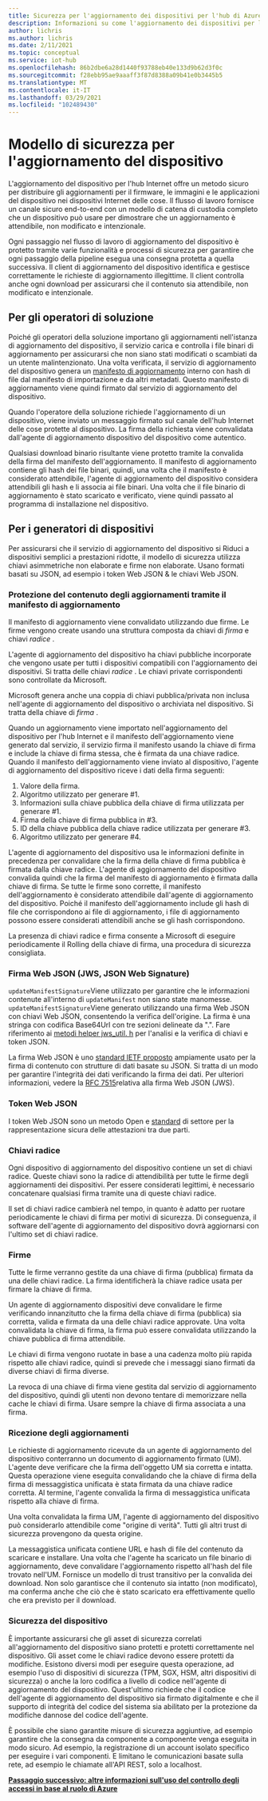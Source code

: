 ```yaml
---
title: Sicurezza per l'aggiornamento dei dispositivi per l'hub di Azure Microsoft Docs
description: Informazioni su come l'aggiornamento dei dispositivi per l'hub Internet garantisce che i dispositivi vengano aggiornati in modo sicuro.
author: lichris
ms.author: lichris
ms.date: 2/11/2021
ms.topic: conceptual
ms.service: iot-hub
ms.openlocfilehash: 86b2dbe6a28d1440f93788eb40e133d9b62d3f0c
ms.sourcegitcommit: f28ebb95ae9aaaff3f87d8388a09b41e0b3445b5
ms.translationtype: MT
ms.contentlocale: it-IT
ms.lasthandoff: 03/29/2021
ms.locfileid: "102489430"
---
```

# <a name="device-update-security-model"></a>Modello di sicurezza per l'aggiornamento del dispositivo

L'aggiornamento del dispositivo per l'hub Internet offre un metodo sicuro per distribuire gli aggiornamenti per il firmware, le immagini e le applicazioni del dispositivo nei dispositivi Internet delle cose. Il flusso di lavoro fornisce un canale sicuro end-to-end con un modello di catena di custodia completo che un dispositivo può usare per dimostrare che un aggiornamento è attendibile, non modificato e intenzionale.

Ogni passaggio nel flusso di lavoro di aggiornamento del dispositivo è protetto tramite varie funzionalità e processi di sicurezza per garantire che ogni passaggio della pipeline esegua una consegna protetta a quella successiva. Il client di aggiornamento del dispositivo identifica e gestisce correttamente le richieste di aggiornamento illegittime. Il client controlla anche ogni download per assicurarsi che il contenuto sia attendibile, non modificato e intenzionale.

## <a name="for-solution-operators"></a>Per gli operatori di soluzione

Poiché gli operatori della soluzione importano gli aggiornamenti nell'istanza di aggiornamento del dispositivo, il servizio carica e controlla i file binari di aggiornamento per assicurarsi che non siano stati modificati o scambiati da un utente malintenzionato. Una volta verificata, il servizio di aggiornamento del dispositivo genera un [manifesto di aggiornamento](./update-manifest.md) interno con hash di file dal manifesto di importazione e da altri metadati. Questo manifesto di aggiornamento viene quindi firmato dal servizio di aggiornamento del dispositivo.

Quando l'operatore della soluzione richiede l'aggiornamento di un dispositivo, viene inviato un messaggio firmato sul canale dell'hub Internet delle cose protette al dispositivo. La firma della richiesta viene convalidata dall'agente di aggiornamento dispositivo del dispositivo come autentico. 

Qualsiasi download binario risultante viene protetto tramite la convalida della firma del manifesto dell'aggiornamento. Il manifesto di aggiornamento contiene gli hash dei file binari, quindi, una volta che il manifesto è considerato attendibile, l'agente di aggiornamento del dispositivo considera attendibili gli hash e li associa ai file binari. Una volta che il file binario di aggiornamento è stato scaricato e verificato, viene quindi passato al programma di installazione nel dispositivo.

## <a name="for-device-builders"></a>Per i generatori di dispositivi

Per assicurarsi che il servizio di aggiornamento del dispositivo si Riduci a dispositivi semplici a prestazioni ridotte, il modello di sicurezza utilizza chiavi asimmetriche non elaborate e firme non elaborate. Usano formati basati su JSON, ad esempio i token Web JSON & le chiavi Web JSON.

### <a name="securing-update-content-via-the-update-manifest"></a>Protezione del contenuto degli aggiornamenti tramite il manifesto di aggiornamento

Il manifesto di aggiornamento viene convalidato utilizzando due firme. Le firme vengono create usando una struttura composta da chiavi di *firma* e chiavi *radice* .

L'agente di aggiornamento del dispositivo ha chiavi pubbliche incorporate che vengono usate per tutti i dispositivi compatibili con l'aggiornamento dei dispositivi. Si tratta delle chiavi *radice* . Le chiavi private corrispondenti sono controllate da Microsoft.

Microsoft genera anche una coppia di chiavi pubblica/privata non inclusa nell'agente di aggiornamento del dispositivo o archiviata nel dispositivo. Si tratta della chiave di *firma* .

Quando un aggiornamento viene importato nell'aggiornamento del dispositivo per l'hub Internet e il manifesto dell'aggiornamento viene generato dal servizio, il servizio firma il manifesto usando la chiave di firma e include la chiave di firma stessa, che è firmata da una chiave radice. Quando il manifesto dell'aggiornamento viene inviato al dispositivo, l'agente di aggiornamento del dispositivo riceve i dati della firma seguenti:

1. Valore della firma.
2. Algoritmo utilizzato per generare #1.
3. Informazioni sulla chiave pubblica della chiave di firma utilizzata per generare #1.
4. Firma della chiave di firma pubblica in #3.
5. ID della chiave pubblica della chiave radice utilizzata per generare #3.
6. Algoritmo utilizzato per generare #4.

L'agente di aggiornamento del dispositivo usa le informazioni definite in precedenza per convalidare che la firma della chiave di firma pubblica è firmata dalla chiave radice. L'agente di aggiornamento del dispositivo convalida quindi che la firma del manifesto di aggiornamento è firmata dalla chiave di firma. Se tutte le firme sono corrette, il manifesto dell'aggiornamento è considerato attendibile dall'agente di aggiornamento del dispositivo. Poiché il manifesto dell'aggiornamento include gli hash di file che corrispondono ai file di aggiornamento, i file di aggiornamento possono essere considerati attendibili anche se gli hash corrispondono.

La presenza di chiavi radice e firma consente a Microsoft di eseguire periodicamente il Rolling della chiave di firma, una procedura di sicurezza consigliata.

### <a name="json-web-signature-jws"></a>Firma Web JSON (JWS, JSON Web Signature)

`updateManifestSignature`Viene utilizzato per garantire che le informazioni contenute all'interno di `updateManifest` non siano state manomesse. `updateManifestSignature`Viene generato utilizzando una firma Web JSON con chiavi Web JSON, consentendo la verifica dell'origine. La firma è una stringa con codifica Base64Url con tre sezioni delineate da ".".  Fare riferimento ai [metodi helper jws_util. h](https://github.com/Azure/iot-hub-device-update/tree/main/src/utils/jws_utils) per l'analisi e la verifica di chiavi e token JSON.

La firma Web JSON è uno [standard IETF proposto](https://tools.ietf.org/html/rfc7515) ampiamente usato per la firma di contenuto con strutture di dati basate su JSON. Si tratta di un modo per garantire l'integrità dei dati verificando la firma dei dati. Per ulteriori informazioni, vedere la [RFC 7515](https://www.rfc-editor.org/info/rfc7515)relativa alla firma Web JSON (JWS).

### <a name="json-web-token"></a>Token Web JSON

I token Web JSON sono un metodo Open e [standard](https://tools.ietf.org/html/rfc7519) di settore per la rappresentazione sicura delle attestazioni tra due parti.

### <a name="root-keys"></a>Chiavi radice

Ogni dispositivo di aggiornamento del dispositivo contiene un set di chiavi radice. Queste chiavi sono la radice di attendibilità per tutte le firme degli aggiornamenti dei dispositivi. Per essere considerati legittimi, è necessario concatenare qualsiasi firma tramite una di queste chiavi radice.

Il set di chiavi radice cambierà nel tempo, in quanto è adatto per ruotare periodicamente le chiavi di firma per motivi di sicurezza. Di conseguenza, il software dell'agente di aggiornamento del dispositivo dovrà aggiornarsi con l'ultimo set di chiavi radice. 

### <a name="signatures"></a>Firme

Tutte le firme verranno gestite da una chiave di firma (pubblica) firmata da una delle chiavi radice. La firma identificherà la chiave radice usata per firmare la chiave di firma. 

Un agente di aggiornamento dispositivi deve convalidare le firme verificando innanzitutto che la firma della chiave di firma (pubblica) sia corretta, valida e firmata da una delle chiavi radice approvate. Una volta convalidata la chiave di firma, la firma può essere convalidata utilizzando la chiave pubblica di firma attendibile.

Le chiavi di firma vengono ruotate in base a una cadenza molto più rapida rispetto alle chiavi radice, quindi si prevede che i messaggi siano firmati da diverse chiavi di firma diverse. 

La revoca di una chiave di firma viene gestita dal servizio di aggiornamento del dispositivo, quindi gli utenti non devono tentare di memorizzare nella cache le chiavi di firma. Usare sempre la chiave di firma associata a una firma.

### <a name="receiving-updates"></a>Ricezione degli aggiornamenti

Le richieste di aggiornamento ricevute da un agente di aggiornamento del dispositivo conterranno un documento di aggiornamento firmato (UM). L'agente deve verificare che la firma dell'oggetto UM sia corretta e intatta. Questa operazione viene eseguita convalidando che la chiave di firma della firma di messaggistica unificata è stata firmata da una chiave radice corretta. Al termine, l'agente convalida la firma di messaggistica unificata rispetto alla chiave di firma.

Una volta convalidata la firma UM, l'agente di aggiornamento del dispositivo può considerarlo attendibile come "origine di verità". Tutti gli altri trust di sicurezza provengono da questa origine. 

La messaggistica unificata contiene URL e hash di file del contenuto da scaricare e installare. Una volta che l'agente ha scaricato un file binario di aggiornamento, deve convalidare l'aggiornamento rispetto all'hash del file trovato nell'UM. Fornisce un modello di trust transitivo per la convalida dei download. Non solo garantisce che il contenuto sia intatto (non modificato), ma conferma anche che ciò che è stato scaricato era effettivamente quello che era previsto per il download. 

### <a name="securing-the-device"></a>Sicurezza del dispositivo

È importante assicurarsi che gli asset di sicurezza correlati all'aggiornamento del dispositivo siano protetti e protetti correttamente nel dispositivo. Gli asset come le chiavi radice devono essere protetti da modifiche. Esistono diversi modi per eseguire questa operazione, ad esempio l'uso di dispositivi di sicurezza (TPM, SGX, HSM, altri dispositivi di sicurezza) o anche la loro codifica a livello di codice nell'agente di aggiornamento del dispositivo. Quest'ultimo richiede che il codice dell'agente di aggiornamento del dispositivo sia firmato digitalmente e che il supporto di integrità del codice del sistema sia abilitato per la protezione da modifiche dannose del codice dell'agente.

È possibile che siano garantite misure di sicurezza aggiuntive, ad esempio garantire che la consegna da componente a componente venga eseguita in modo sicuro. Ad esempio, la registrazione di un account isolato specifico per eseguire i vari componenti. E limitano le comunicazioni basate sulla rete, ad esempio le chiamate all'API REST, solo a localhost.

**[Passaggio successivo: altre informazioni sull'uso del controllo degli accessi in base al ruolo di Azure](.\device-update-control-access.md)**